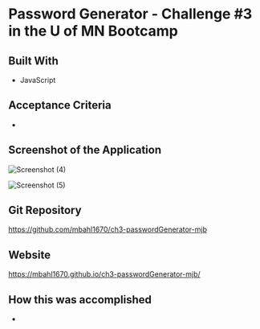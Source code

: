 # Password Generator - Challenge #3 in the U of MN Bootcamp

## Built With
* JavaScript

## Acceptance Criteria
*

## Screenshot of the Application
![Screenshot (4)](https://user-images.githubusercontent.com/90292697/139491691-29bd5806-a772-4e3c-8235-49eece99dbdb.png)

![Screenshot (5)](https://user-images.githubusercontent.com/90292697/139491704-e2703500-3260-4cdc-b1bf-a5a2b674cae9.png)


## Git Repository
https://github.com/mbahl1670/ch3-passwordGenerator-mjb

## Website
https://mbahl1670.github.io/ch3-passwordGenerator-mjb/


## How this was accomplished
* 
